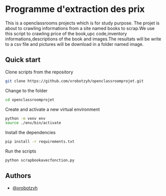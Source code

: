 
# Programme d'extraction des prix

This is a openclassrooms projects which is for study purpose. The projet is about to crawling informations from a site named books to scrap.We use this script to crawling price of the book,upc code,inventory informations,descriptions of the book and images.The resultats will be write to a csv file and pictures will be download in a folder named image.




## Quick start


Clone scripts from the repository

```bash
git clone https://github.com/xrobotzyh/openclassroomprojet.git
```

Change to the folder
```bash
cd openclassroomprojet
```

Create and activate a new virtual environment
```bash
python -m venv env
source ./env/bin/activate
```

Install the dependencies
```bash
pip install -r requirements.txt
```

Run the scripts
```bash
python scrapbookavecfonction.py
```



## Authors

- [@xrobotzyh](https://www.github.com/xrobotzyh)

